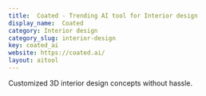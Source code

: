 ```yaml
---
title:  Coated - Trending AI tool for Interior design
display_name:  Coated
category: Interior design
category_slug: interior-design
key: coated_ai
website: https://coated.ai/
layout: aitool
---
```


Customized 3D interior design concepts without hassle.

